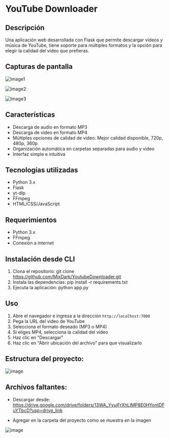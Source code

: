 # YouTube Downloader

## Descripción
Una aplicación web desarrollada con Flask que permite descargar vídeos y música de YouTube, tiene soporte para múltiples formatos y la opción para elegir la calidad del vídeo que prefieras.

## Capturas de pantalla
![Image1](https://github.com/user-attachments/assets/a9f0fb38-2e08-4784-b12e-aafa9063c1b4)

![Image2](https://github.com/user-attachments/assets/ba5b1ca0-3896-48a9-aa17-15d1a6dbc05e)

![Image3](https://github.com/user-attachments/assets/fad30b4a-912a-48a9-a3c5-894f6bd0d47b)

## Características
- Descarga de audio en formato MP3
- Descarga de video en formato MP4
- Múltiples opciones de calidad de video: Mejor calidad disponible, 720p, 480p, 360p
- Organización automática en carpetas separadas para audio y video
- Interfaz simple e intuitiva

## Tecnologías utilizadas
- Python 3.x
- Flask
- yt-dlp
- FFmpeg
- HTML/CSS/JavaScript

## Requerimientos
- Python 3.x 
- FFmpeg
- Conexión a internet

## Instalación desde CLI
1. Clona el repositorio: 
git clone https://github.com/MixDark/YoutubeDownloader.git
2. Instala las dependencias:
pip install -r requirements.txt
3. Ejecuta la aplicación:
python app.py

## Uso
1. Abre el navegador e ingresa a la dirección `http://localhost:7000`
2. Pega la URL del video de YouTube
3. Selecciona el formato deseado (MP3 o MP4)
4. Si eliges MP4, selecciona la calidad del video
5. Haz clic en "Descargar"
6. Haz clic en "Abrir ubicación del archivo" para que visualizarlo

## Estructura del proyecto:

![image](https://github.com/user-attachments/assets/ed40ae8b-a55d-42d3-9cfa-3a4ea66e8ee4)


## Archivos faltantes: 
- Descargar desde: https://drive.google.com/drive/folders/13WA_YyujFrXhLIMP8E0HYontDFuYTbcD?usp=drive_link

 - Agregar  en la carpeta del proyecto como se muestra en la imagen

![image](https://github.com/user-attachments/assets/247ed34a-e3bb-4953-b221-9237c5aea916)
